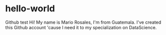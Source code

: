 # hello-world
Github test
Hi! My name is Mario Rosales, I'm from Guatemala. I've created this Github account 'cause I need it to my specialization on DataScience.
